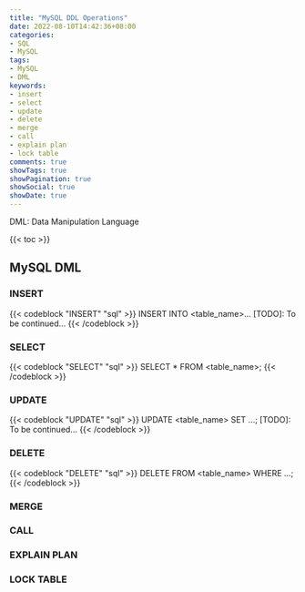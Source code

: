 ```yaml
---
title: "MySQL DDL Operations"
date: 2022-08-10T14:42:36+08:00
categories:
- SQL
- MySQL
tags:
- MySQL
- DML
keywords:
- insert
- select
- update
- delete
- merge
- call
- explain plan
- lock table
comments: true
showTags: true
showPagination: true
showSocial: true
showDate: true
---
```


DML: Data Manipulation Language
<!--more-->

{{< toc >}}

## MySQL DML

### INSERT

{{< codeblock "INSERT" "sql" >}}
INSERT INTO <table_name>...
[TODO]: To be continued...
{{< /codeblock >}}




### SELECT
{{< codeblock "SELECT" "sql" >}}
SELECT * FROM <table_name>;
{{< /codeblock >}}




### UPDATE
{{< codeblock "UPDATE" "sql" >}}
UPDATE <table_name> SET ...;
[TODO]: To be continued...
{{< /codeblock >}}




### DELETE

{{< codeblock "DELETE" "sql" >}}
DELETE FROM <table_name> WHERE ...;
{{< /codeblock >}}

### MERGE
### CALL
### EXPLAIN PLAN
### LOCK TABLE
